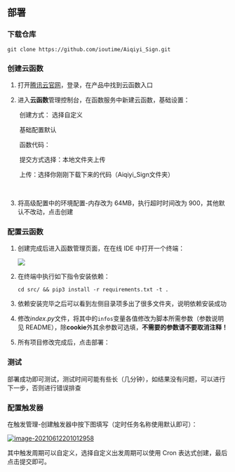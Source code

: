 部署
---

### 下载仓库

```
git clone https://github.com/ioutime/Aiqiyi_Sign.git
```

### 创建云函数

1. 打开[腾讯云官网](https://cloud.tencent.com/)，登录，在产品中找到云函数入口

2. 进入**云函数**管理控制台，在函数服务中新建云函数，基础设置：

   ​	创建方式： 选择自定义

   ​	基础配置默认

   ​	函数代码：

   ​				提交方式选择：本地文件夹上传

   ​				上传：选择你刚刚下载下来的代码（Aiqiyi_Sign文件夹）

   ​				

3. 将高级配置中的环境配置-内存改为 64MB，执行超时时间改为 900，其他默认不改动，点击创建

### 配置云函数

1. 创建完成后进入函数管理页面，在在线 IDE 中打开一个终端：

   

   ![](https://blog.secriy.com/2021/06/12/腾讯云函数部署CloudMusic-LevelUp脚本/image-20210612195607701.png)

   

2. 在终端中执行如下指令安装依赖：

   ```
   cd src/ && pip3 install -r requirements.txt -t .
   ```

3. 依赖安装完毕之后可以看到左侧目录项多出了很多文件夹，说明依赖安装成功

4. 修改*index.py*文件，将其中的`infos`变量各值修改为脚本所需参数（参数说明见 README），除**cookie**外其余参数可选填，**不需要的参数请不要取消注释！**

   

5. 所有项目修改完成后，点击部署：

   

### 测试

部署成功即可测试，测试时间可能有些长（几分钟），如结果没有问题，可以进行下一步，否则进行错误排查



### 配置触发器

在触发管理-创建触发器中按下图填写（定时任务名称使用默认即可）：



[![image-20210612201012958](https://blog.secriy.com/2021/06/12/%E8%85%BE%E8%AE%AF%E4%BA%91%E5%87%BD%E6%95%B0%E9%83%A8%E7%BD%B2CloudMusic-LevelUp%E8%84%9A%E6%9C%AC/image-20210612201012958.png)](https://blog.secriy.com/2021/06/12/腾讯云函数部署CloudMusic-LevelUp脚本/image-20210612201012958.png)



其中触发周期可以自定义，选择自定义出发周期可以使用 Cron 表达式创建，最后点击提交即可。